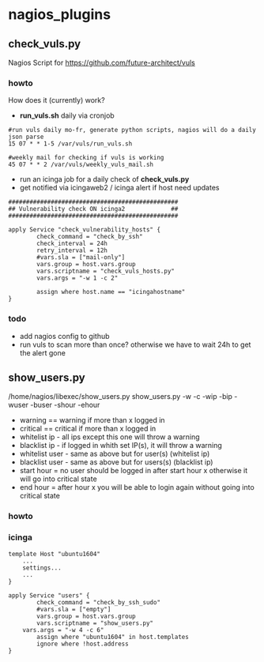 # nagios_plugins

## check_vuls.py 

Nagios Script for https://github.com/future-architect/vuls

### howto
How does it (currently) work?
- **run_vuls.sh** daily via cronjob

```
#run vuls daily mo-fr, generate python scripts, nagios will do a daily json parse
15 07 * * 1-5 /var/vuls/run_vuls.sh

#weekly mail for checking if vuls is working
45 07 * * 2 /var/vuls/weekly_vuls_mail.sh
```

- run an icinga job for a daily check of **check_vuls.py**
- get notified via icingaweb2 / icinga alert if host need updates

```
################################################
## Vulnerability check ON icinga2             ##
################################################

apply Service "check_vulnerability_hosts" {
        check_command = "check_by_ssh"
        check_interval = 24h
        retry_interval = 12h
        #vars.sla = ["mail-only"]
        vars.group = host.vars.group
        vars.scriptname = "check_vuls_hosts.py"
        vars.args = "-w 1 -c 2"

        assign where host.name == "icingahostname"
}
```

### todo
- add nagios config to github
- run vuls to scan more than once? otherwise we have to wait 24h to get the alert gone

## show_users.py 

 /home/nagios/libexec/show_users.py 
 show_users.py -w <warning> -c <critical> -wip <whitelist-ip> -bip <blacklist-ip> -wuser <whitelist-user> -buser <blacklist-user> -shour <start-hour> -ehour <end-hour>

* warning == warning if more than x logged in
* critical == critical if more than x logged in
* whitelist ip - all ips except this one will throw a warning
* blacklist ip - if logged in whith set IP(s), it will throw a warning
* whitelist user - same as above but for user(s) (whitelist ip)
* blacklist user - same as above but for users(s) (blacklist ip)
* start hour = no user should be logged in after start hour x otherwise it will go into critical state
* end hour = after hour x you will be able to login again without going into critical state


### howto

### icinga
```
template Host "ubuntu1604"
	...
	settings...
	...
}

apply Service "users" {
        check_command = "check_by_ssh_sudo"
        #vars.sla = ["empty"]
        vars.group = host.vars.group
        vars.scriptname = "show_users.py"
	vars.args = "-w 4 -c 6"
        assign where "ubuntu1604" in host.templates
        ignore where !host.address
}
```
